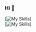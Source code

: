 ### Hi 👋

[![My Skills](https://skillicons.dev/icons?i=html,css,sass,js,ts,vue,react,redux,vite,webpack)]</br>
[![My Skills](https://skillicons.dev/icons?i=nodejs,mysql)]
<!-- <div align=center width='100%'>

| 表头1  |  表头1  |                   
| :----------: | :----------: |        
|  在  | 表格单元   |     

</div> -->


<!--
**Kenny-24/Kenny-24** is a ✨ _special_ ✨ repository because its `README.md` (this file) appears on your GitHub profile.

Here are some ideas to get you started:

- 🔭 I’m currently working on ...
- 🌱 I’m currently learning ...
- 👯 I’m looking to collaborate on ...
- 🤔 I’m looking for help with ...
- 💬 Ask me about ...
- 📫 How to reach me: ...
- 😄 Pronouns: ...
- ⚡ Fun fact: ...
-->
